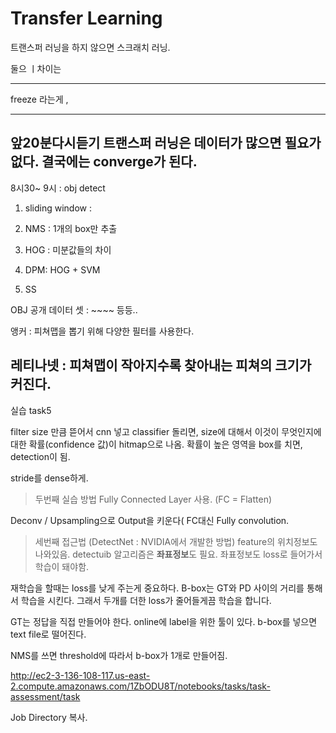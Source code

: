 # Transfer Learning

트랜스퍼 러닝을 하지 않으면 스크래치 러닝.

둘으 ㅣ차이는

---
freeze 라는게 , 

--- 
앞20분다시듣기
트랜스퍼 러닝은 데이터가 많으면 필요가 없다. 결국에는 converge가 된다.
---
8시30~ 9시 : obj detect
1. sliding window : 
2. NMS : 1개의 box만 추출
3. HOG : 미분값들의 차이 
4. DPM: HOG + SVM

5. SS

OBJ 공개 데이터 셋 : ~~~~ 등등..

앵커 : 피쳐맵을 뽑기 위해 다양한 필터를 사용한다.

레티나넷 : 피쳐맵이 작아지수록 찾아내는 피쳐의 크기가 커진다.
---
실습 task5

filter size 만큼 뜯어서 cnn 넣고 classifier 돌리면, size에 대해서 이것이 무엇인지에 대한 확률(confidence 값)이 hitmap으로 나옴.
확률이 높은 영역을 box를 치면, detection이 됨. 

stride를 dense하게.

> 두번째 실습 방법
Fully Connected Layer 사용. (FC = Flatten)

Deconv / Upsampling으로 Output을 키운다( FC대신 Fully convolution.

> 세번째 접근법 (DetectNet : NVIDIA에서 개발한 방법)
feature의 위치정보도 나와있음. detectuib 알고리즘은 **좌표정보**도 필요. 좌표정보도 loss로 들어가서 학습이 돼야함.

재학습을 할때는 loss를 낮게 주는게 중요하다.
B-box는 GT와 PD 사이의 거리를 통해서 학습을 시킨다.
그래서 두개를 더한 loss가 줄어들게끔 학습을 합니다.

GT는 정답을 직접 만들어야 한다. online에 label을 위한 툴이 있다. b-box를 넣으면 text file로 떨어진다.

NMS를 쓰면 threshold에 따라서 b-box가 1개로 만들어짐.

http://ec2-3-136-108-117.us-east-2.compute.amazonaws.com/1ZbODU8T/notebooks/tasks/task-assessment/task

Job Directory 복사.
